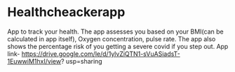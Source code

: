 # Healthcheackerapp

App to track your health. The app assesses you based on your BMI(can be calculated in app itself), Oxygen concentration, pulse rate.
The app also shows the percentage risk of you getting a severe covid if you step out.
App link- https://drive.google.com/le/d/1ylvZiQTN1-sVuASiadsT-1EuwwiM1hxI/view? usp=sharing

